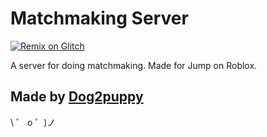 # Matchmaking Server

[![Remix on Glitch](https://cdn.glitch.com/2703baf2-b643-4da7-ab91-7ee2a2d00b5b%2Fremix-button.svg)](https://glitch.com/edit/#!/import/github/Dog2puppy/matchmaking-server)

A server for doing matchmaking. Made for Jump on Roblox.

## Made by [Dog2puppy](https://glitch.com/@Dog2puppy)

\ ゜ o ゜)ノ
